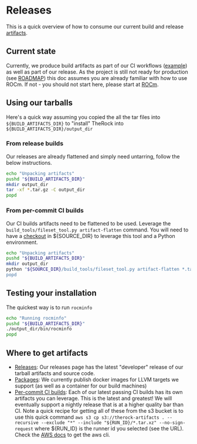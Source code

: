# Releases

This is a quick overview of how to consume our current build and release [artifacts](docs/development/artifacts.md).

## Current state

Currently, we produce build artifacts as part of our CI workflows ([example](.github/workflows/build_linux_packages.yml)) as well as part of our release. As the project is still not ready for production (see [ROADMAP](ROADMAP.md)) this doc assumes you are already familiar with how to use ROCm. If not - you should not start here, please start at [ROCm](https://github.com/ROCm/ROCm).

## Using our tarballs

Here's a quick way assuming you copied the all the tar files into `${BUILD_ARTIFACTS_DIR}` to "install" TheRock into `${BUILD_ARTIFACTS_DIR}/output_dir`

### From release builds

Our releases are already flattened and simply need untarring, follow the below instructions.

```bash
echo "Unpacking artifacts"
pushd "${BUILD_ARTIFACTS_DIR}"
mkdir output_dir
tar -xf *.tar.gz -C output_dir
popd
```

### From per-commit CI builds

Our CI builds artifacts need to be flattened to be used. Leverage the `build_tools/fileset_tool.py artifact-flatten` command. You will need to have a [checkout](README.md#Checkout-Sources) in ${SOURCE_DIR} to leverage this tool and a Python environment.

```bash
echo "Unpacking artifacts"
pushd "${BUILD_ARTIFACTS_DIR}"
mkdir output_dir
python "${SOURCE_DIR}/build_tools/fileset_tool.py artifact-flatten *.tar.xz -o output_dir --verbose
popd
```

## Testing your installation

The quickest way is to run `rocminfo`

```bash
echo "Running rocminfo"
pushd "${BUILD_ARTIFACTS_DIR}"
./output_dir/bin/rocminfo
popd
```

## Where to get artifacts

- [Releases](https://github.com/ROCm/TheRock/releases): Our releases page has the latest "developer" release of our tarball artifacts and source code.
- [Packages](https://github.com/orgs/ROCm/packages?repo_name=TheRock): We currently publish docker images for LLVM targets we support (as well as a container for our build machines)
- [Per-commit CI builds](https://github.com/ROCm/TheRock/actions/workflows/ci.yml?query=branch%3Amain+is%3Asuccess): Each of our latest passing CI builds has its own artifacts you can leverage. This is the latest and greatest! We will eventually support a nightly release that is at a higher quality bar than CI. Note a quick recipe for getting all of these from the s3 bucket is to use this quick command `aws s3 cp s3://therock-artifacts . --recursive --exclude "*" --include "${RUN_ID}/*.tar.xz" --no-sign-request` where ${RUN_ID} is the runner id you selected (see the URL). Check the [AWS docs](https://docs.aws.amazon.com/cli/latest/userguide/getting-started-install.html) to get the aws cli.
